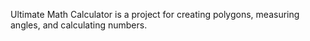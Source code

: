 Ultimate Math Calculator is a project for creating polygons, measuring angles, and calculating numbers.
